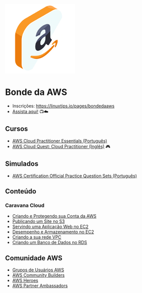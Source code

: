 ![BondeDaAWS](/images/bonde-da-aws.png)

# Bonde da AWS

- Inscrições: https://linuxtips.io/pages/bondedaaws
- [Assista aqui!](https://bit.ly/BondeDaAWS-YouTube) 📺☁️

## Cursos

- [AWS Cloud Practitioner Essentials (Português)](https://bit.ly/AWS-Cloud-Practitioner)
- [AWS Cloud Quest: Cloud Practitioner (Inglês)](https://cloudquest.skillbuilder.aws/) 🎮

## Simulados

- [AWS Certification Official Practice Question Sets (Português)](https://bit.ly/AWS-Official-Practice-Questions)

## Conteúdo

### Caravana Cloud

- [Criando e Protegendo sua Conta da AWS](https://vimeo.com/704815762)
- [Publicando um Site no S3](https://vimeo.com/704819849)
- [Servindo uma Aplicação Web no EC2](https://vimeo.com/704824006)
- [Desempenho e Armazenamento no EC2](https://vimeo.com/704830749)
- [Criando a sua rede VPC](https://vimeo.com/707515319)
- [Criando um Banco de Dados no RDS](https://vimeo.com/704835542)

## Comunidade AWS

- [Grupos de Usuários AWS](https://go.aws/3x44H2N)
- [AWS Community Builders](https://go.aws/3MX3jEu)
- [AWS Heroes](https://go.aws/3PNxNdL)
- [AWS Partner Ambassadors](https://go.aws/3t1PkVS)
